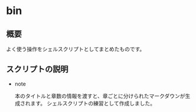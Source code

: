 # bin

## 概要

よく使う操作をシェルスクリプトとしてまとめたものです。

## スクリプトの説明

- note
  
  本のタイトルと章数の情報を渡すと、章ごとに分けられたマークダウンが生成されます。
  シェルスクリプトの練習として作成しました。
